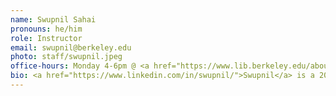 ```yaml
---
name: Swupnil Sahai
pronouns: he/him
role: Instructor
email: swupnil@berkeley.edu
photo: staff/swupnil.jpeg
office-hours: Monday 4-6pm @ <a href="https://www.lib.berkeley.edu/about/fsm-cafe">FSM Café</a>
bio: <a href="https://www.linkedin.com/in/swupnil/">Swupnil</a> is a 2013 Cal grad, CEO of <a href="https://swing.tennis">SwingVision</a>, and 8-time lecturer of Data 8 🤓 Previously, he led object tracking at Tesla A.I. ⚡ If he’s not at Wheeler, you can catch him traveling, hiking or playing tennis 🎾
---
```

